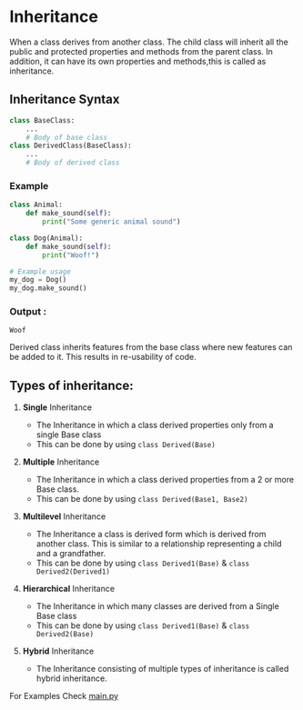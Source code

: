 # Inheritance
When a class derives from another class. The child class will inherit all the public and protected properties and methods from the parent class. In addition, it can have its own properties and methods,this is called as inheritance.

## Inheritance Syntax
```python
class BaseClass:
    ...
    # Body of base class
class DerivedClass(BaseClass):
    ...
    # Body of derived class
```

### Example
```py
class Animal:
    def make_sound(self):
        print("Some generic animal sound")

class Dog(Animal):
    def make_sound(self):
        print("Woof!")

# Example usage
my_dog = Dog()
my_dog.make_sound()
```
### Output :
```
Woof
```
Derived class inherits features from the base class where new features can be added to it. This results in re-usability of code.

## Types of inheritance:
1. **Single** Inheritance
   - The Inheritance in which a class derived properties only from a single Base class
   - This can be done by using `class Derived(Base)`

2. **Multiple** Inheritance
   - The Inheritance in which a class derived properties from a 2 or more Base class.
   - This can be done by using `class Derived(Base1, Base2)`

3. **Multilevel** Inheritance
   - The Inheritance a class is derived form which is derived from another class. This is similar to a relationship representing a child and a grandfather.
   - This can be done by using `class Derived1(Base)` & `class Derived2(Derived1)`

4. **Hierarchical** Inheritance
   - The Inheritance in which many classes are derived from a Single Base class
   - This can be done by using `class Derived1(Base)` & `class Derived2(Base)`

5. **Hybrid** Inheritance
   - The Inheritance consisting of multiple types of inheritance is called hybrid inheritance.


For Examples Check [main.py](main.py)